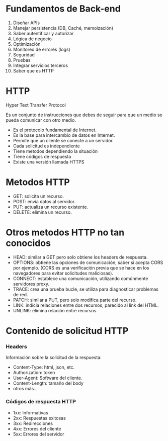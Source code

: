 # Fundamentos de Back-end

1. Diseñar APIs
2. Manejar persistencia (DB, Caché, memoización)
3. Saber autentificar y autorizar
4. Lógica de negocio
5. Optimización
6. Monitoreo de errores (logs)
7. Seguridad
8. Pruebas
9. Integrar servicios terceros
10. Saber que es HTTP

# HTTP

Hyper Text Transfer Protocol

Es un conjunto de instrucciones que debes de seguir para que un medio se pueda comunicar con otro medio.

- Es el protocolo fundamental de Internet.
- Es la base para intercambio de datos en Internet.
- Permite que un cliente se conecte a un servidor.
- Cada solicitud es independiente
- Tiene metodos dependiendo la situación
- Tiene códigos de respuesta
- Existe una versión llamada HTTPS

# Metodos HTTP

- GET: solicita un recurso.
- POST: envía datos al servidor.
- PUT: actualiza un recurso existente.
- DELETE: elimina un recurso.

# Otros metodos HTTP no tan conocidos

- HEAD: similar a GET pero solo obtiene los headers de respuesta.
- OPTIONS: obtiene las opciones de comunicación, saber si acepta CORS por ejemplo. (CORS es una verificación previa que se hace en los navegadores para evitar solicitudes maliciosas).
- CONNECT: establece una comunicación, utilizando comúnmente servidores proxy.
- TRACE: crea una prueba bucle, se utiliza para diagnosticar problemas de red.
- PATCH: similar a PUT, pero solo modifica parte del recurso.
- LINK: indicia relaciones entre dos recursos, parecido al link del HTML.
- UNLINK: elimina relación entre recursos.

# Contenido de solicitud HTTP

### Headers
Información sobre la solicitud de la respuesta:
- Content-Type: html, json, etc.
- Authorization: token
- User-Agent: Software del cliente.
- Content-Length: tamaño del body
- otros más...

### Códigos de respuesta HTTP
- 1xx: Informativas
- 2xx: Respuestas exitosas
- 3xx: Redirecciones
- 4xx: Errores del cliente
- 5xx: Errores del servidor